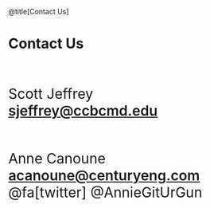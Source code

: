 <div class="slide-bg-style-left"></div><div class="slide-bg-style-right"></div>

@title[Contact Us]

# Contact Us

<br>
<br>

<span style="font-size:28px;">Scott Jeffrey</span><br>
<span style="font-size:28px;font-weight:600;">sjeffrey@ccbcmd.edu</span>

<br>
<br>

<span style="font-size:28px;">Anne Canoune</span><br>
<span style="font-size:28px;font-weight:600;">acanoune@centuryeng.com</span><br>
<span style="font-size:28px;">@fa[twitter] @AnnieGitUrGun</span>
